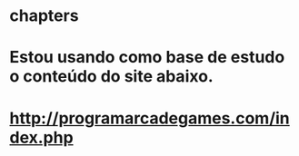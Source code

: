 # chapters
 
# Estou usando como base de estudo o conteúdo do site abaixo.
# http://programarcadegames.com/index.php